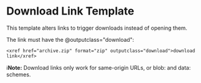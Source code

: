 # Download Link Template
This template alters links to trigger downloads instead of opening them.

The link must have the @outputclass="download":
```
<xref href="archive.zip" format="zip" outputclass="download">download link</xref>
```

:information_source:**Note:** Download links only work for same-origin URLs, or blob: and data: schemes.